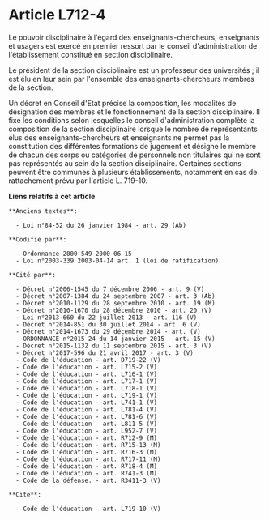 # Article L712-4

Le pouvoir disciplinaire à l'égard des enseignants-chercheurs, enseignants et usagers est exercé en premier ressort par le
conseil d'administration de l'établissement constitué en section disciplinaire.

Le président de la section disciplinaire est un professeur des universités ; il est élu en leur sein par l'ensemble des
enseignants-chercheurs membres de la section.

Un décret en Conseil d'Etat précise la composition, les modalités de désignation des membres et le fonctionnement de la
section disciplinaire. Il fixe les conditions selon lesquelles le conseil d'administration complète la composition de la
section disciplinaire lorsque le nombre de représentants élus des enseignants-chercheurs et enseignants ne permet pas la
constitution des différentes formations de jugement et désigne le membre de chacun des corps ou catégories de personnels non
titulaires qui ne sont pas représentés au sein de la section disciplinaire. Certaines sections peuvent être communes à
plusieurs établissements, notamment en cas de rattachement prévu par l'article L. 719-10.

**Liens relatifs à cet article**

	**Anciens textes**:

	  - Loi n°84-52 du 26 janvier 1984 - art. 29 (Ab)

	**Codifié par**:

	  - Ordonnance 2000-549 2000-06-15
	  - Loi n°2003-339 2003-04-14 art. 1 (loi de ratification)

	**Cité par**:

	  - Décret n°2006-1545 du 7 décembre 2006 - art. 9 (V)
	  - Décret n°2007-1384 du 24 septembre 2007 - art. 3 (Ab)
	  - Décret n°2010-1129 du 28 septembre 2010 - art. 19 (M)
	  - Décret n°2010-1670 du 28 décembre 2010 - art. 20 (V)
	  - Loi n°2013-660 du 22 juillet 2013 - art. 116 (V)
	  - Décret n°2014-851 du 30 juillet 2014 - art. 6 (V)
	  - Décret n°2014-1673 du 29 décembre 2014 - art. (V)
	  - ORDONNANCE n°2015-24 du 14 janvier 2015 - art. 15 (V)
	  - Décret n°2015-1132 du 11 septembre 2015 - art. 3 (V)
	  - Décret n°2017-596 du 21 avril 2017 - art. 3 (V)
	  - Code de l'éducation - art. D719-22 (V)
	  - Code de l'éducation - art. L715-2 (V)
	  - Code de l'éducation - art. L716-1 (V)
	  - Code de l'éducation - art. L717-1 (V)
	  - Code de l'éducation - art. L718-1 (V)
	  - Code de l'éducation - art. L719-1 (V)
	  - Code de l'éducation - art. L741-1 (V)
	  - Code de l'éducation - art. L781-4 (V)
	  - Code de l'éducation - art. L781-6 (V)
	  - Code de l'éducation - art. L811-5 (V)
	  - Code de l'éducation - art. L952-7 (V)
	  - Code de l'éducation - art. R712-9 (M)
	  - Code de l'éducation - art. R715-13 (M)
	  - Code de l'éducation - art. R716-3 (M)
	  - Code de l'éducation - art. R717-11 (M)
	  - Code de l'éducation - art. R718-4 (M)
	  - Code de l'éducation - art. R741-3 (M)
	  - Code de la défense. - art. R3411-3 (V)

	**Cite**:

	  - Code de l'éducation - art. L719-10 (V)
